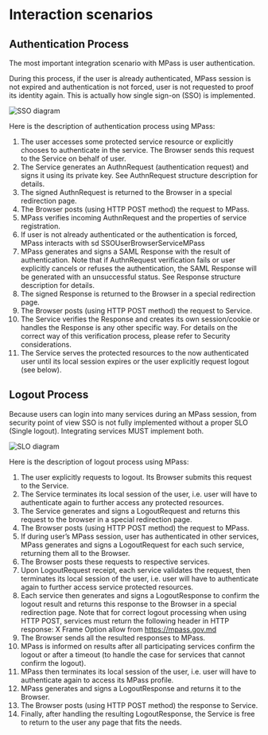 ﻿# Interaction scenarios

## Authentication Process

The most important integration scenario with MPass is user authentication.

During this process, if the user is already authenticated, MPass session is not expired and authentication is not forced, user is not requested to proof its identity again. This is actually how single sign-on (SSO) is implemented.

<img src="../../../assets/umls/mpass/interaction_scenarios/sso_lightmode.svg" alt="SSO diagram">

Here is the description of authentication process using MPass:

1. The user accesses some protected service resource or explicitly chooses to authenticate in the service. The Browser sends this request to the Service on behalf of user.
2. The Service generates an AuthnRequest (authentication request) and signs it using its private key. See AuthnRequest structure description for details.
3. The signed AuthnRequest is returned to the Browser in a special redirection page.
4. The Browser posts (using HTTP POST method) the request to MPass.
5. MPass verifies incoming AuthnRequest and the properties of service registration.
6. If user is not already authenticated or the authentication is forced, MPass interacts with
   sd SSOUserBrowserServiceMPass
7. MPass generates and signs a SAML Response with the result of authentication. Note that if AuthnRequest verification fails or user explicitly cancels or refuses the authentication, the SAML Response will be generated with an unsuccessful status. See Response structure description for details.
8. The signed Response is returned to the Browser in a special redirection page.
9. The Browser posts (using HTTP POST method) the request to Service.
10. The Service verifies the Response and creates its own session/cookie or handles the Response is any other specific way. For details on the correct way of this verification process, please refer to Security considerations.
11. The Service serves the protected resources to the now authenticated user until its local session expires or the user explicitly request logout (see below).

## Logout Process

Because users can login into many services during an MPass session, from security point of view SSO is not fully implemented without a proper SLO (Single logout). Integrating services MUST implement both.

<img src="../../../assets/umls/mpass/interaction_scenarios/slo_lightmode.svg" alt="SLO diagram">

Here is the description of logout process using MPass:

1. The user explicitly requests to logout. Its Browser submits this request to the Service.
2. The Service terminates its local session of the user, i.e. user will have to authenticate again to further access any protected resources.
3. The Service generates and signs a LogoutRequest and returns this request to the browser in a special redirection page.
4. The Browser posts (using HTTP POST method) the request to MPass.
5. If during user’s MPass session, user has authenticated in other services, MPass generates and signs a LogoutRequest for each such service, returning them all to the Browser.
6. The Browser posts these requests to respective services.
7. Upon LogoutRequest receipt, each service validates the request, then terminates its local session of the user, i.e. user will have to authenticate again to further access service protected resources.
8. Each service then generates and signs a LogoutResponse to confirm the logout result and returns this response to the Browser in a special redirection page. Note that for correct logout processing when using HTTP POST, services must return the following header in HTTP response:
   X
   Frame Option allow from https://mpass.gov.md
9. The Browser sends all the resulted responses to MPass.
10. MPass is informed on results after all participating services confirm the logout or after a timeout (to handle the case for services that cannot confirm the logout).
11. MPass then terminates its local session of the user, i.e. user will have to authenticate again to access its MPass profile.
12. MPass generates and signs a LogoutResponse and returns it to the Browser.
13. The Browser posts (using HTTP POST method) the response to Service.
14. Finally, after handling the resulting LogoutResponse, the Service is free to return to the user any page that fits the needs.
